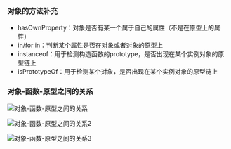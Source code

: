 ### 对象的方法补充

- hasOwnProperty：对象是否有某一个属于自己的属性（不是在原型上的属性）
- in/for in：判断某个属性是否在对象或者对象的原型上
- instanceof：用于检测构造函数的prototype，是否出现在某个实例对象的原型链上
- isPrototypeOf：用于检测某个对象，是否出现在某个实例对象的原型链上



### 对象-函数-原型之间的关系

![对象-函数-原型之间的关系](D:\前端视频\js高级\截图\对象-函数-原型之间的关系.png)

![对象-函数-原型之间的关系2](D:\前端视频\js高级\截图\对象-函数-原型之间的关系2.png)

![对象-函数-原型之间的关系3](D:\前端视频\js高级\截图\对象-函数-原型之间的关系3.png)